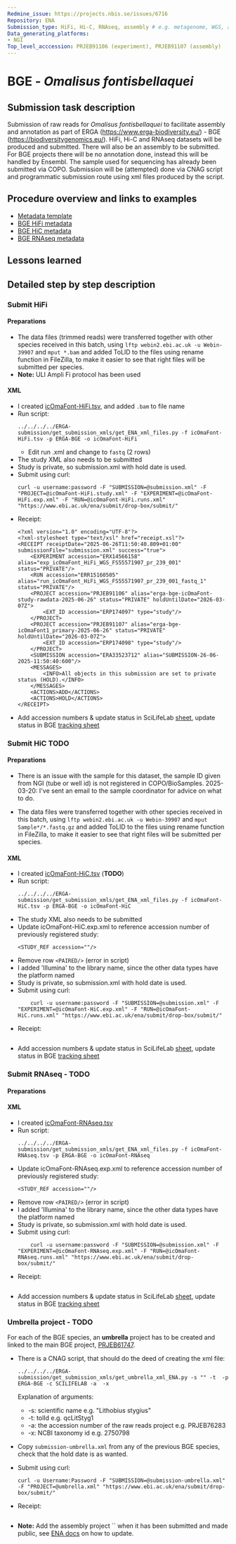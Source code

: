 ```yaml
---
Redmine_issue: https://projects.nbis.se/issues/6716
Repository: ENA
Submission_type: HiFi, Hi-C, RNAseq, assembly # e.g. metagenome, WGS, assembly, - IF RELEVANT
Data_generating_platforms:
- NGI
Top_level_acccession: PRJEB91106 (experiment), PRJEB91107 (assembly)
---
```


# BGE - *Omalisus fontisbellaquei*

## Submission task description
Submission of raw reads for *Omalisus fontisbellaquei* to facilitate assembly and annotation as part of ERGA (https://www.erga-biodiversity.eu/) - BGE (https://biodiversitygenomics.eu/). HiFi, Hi-C and RNAseq datasets will be produced and submitted. There will also be an assembly to be submitted. For BGE projects there will be no annotation done, instead this will be handled by Ensembl. The sample used for sequencing has already been submitted via COPO.
Submission will be (attempted) done via CNAG script and programmatic submission route using xml files produced by the script.

## Procedure overview and links to examples

* [Metadata template](./data/BGE-Omalisus-fontisbellaquei-metadata.xlsx)
* [BGE HiFi metadata](./data/icOmaFont-HiFi.tsv)
* [BGE HiC metadata](./data/icOmaFont-HiC.tsv)
* [BGE RNAseq metadata](./data/icOmaFont-RNAseq.tsv)

## Lessons learned
<!-- What went well? What did not went so well? What would you have done differently? -->

## Detailed step by step description

### Submit HiFi

#### Preparations
* The data files (trimmed reads) were transferred together with other species received in this batch, using `lftp webin2.ebi.ac.uk -u Webin-39907` and `mput *.bam` and added ToLID to the files using rename function in FileZilla, to make it easier to see that right files will be submitted per species.
* **Note:** ULI Ampli Fi protocol has been used 

#### XML
* I created [icOmaFont-HiFi.tsv](./data/icOmaFont-HiFi.tsv), and added `.bam` to file name
* Run script:
    ```
    ../../../../ERGA-submission/get_submission_xmls/get_ENA_xml_files.py -f icOmaFont-HiFi.tsv -p ERGA-BGE -o icOmaFont-HiFi
    ```
    * Edit run .xml and change to `fastq` (2 rows)
* The study XML also needs to be submitted
* Study is private, so submission.xml with hold date is used.
* Submit using curl:
    ```
    curl -u username:password -F "SUBMISSION=@submission.xml" -F "PROJECT=@icOmaFont-HiFi.study.xml" -F "EXPERIMENT=@icOmaFont-HiFi.exp.xml" -F "RUN=@icOmaFont-HiFi.runs.xml" "https://www.ebi.ac.uk/ena/submit/drop-box/submit/"
    ```
* Receipt:
    ```
    <?xml version="1.0" encoding="UTF-8"?>
    <?xml-stylesheet type="text/xsl" href="receipt.xsl"?>
    <RECEIPT receiptDate="2025-06-26T11:50:40.809+01:00" submissionFile="submission.xml" success="true">
        <EXPERIMENT accession="ERX14566158" alias="exp_icOmaFont_HiFi_WGS_FS55571907_pr_239_001" status="PRIVATE"/>
        <RUN accession="ERR15160505" alias="run_icOmaFont_HiFi_WGS_FS55571907_pr_239_001_fastq_1" status="PRIVATE"/>
        <PROJECT accession="PRJEB91106" alias="erga-bge-icOmaFont-study-rawdata-2025-06-26" status="PRIVATE" holdUntilDate="2026-03-07Z">
            <EXT_ID accession="ERP174097" type="study"/>
        </PROJECT>
        <PROJECT accession="PRJEB91107" alias="erga-bge-icOmaFont1_primary-2025-06-26" status="PRIVATE" holdUntilDate="2026-03-07Z">
            <EXT_ID accession="ERP174098" type="study"/>
        </PROJECT>
        <SUBMISSION accession="ERA33523712" alias="SUBMISSION-26-06-2025-11:50:40:600"/>
        <MESSAGES>
            <INFO>All objects in this submission are set to private status (HOLD).</INFO>
        </MESSAGES>
        <ACTIONS>ADD</ACTIONS>
        <ACTIONS>HOLD</ACTIONS>
    </RECEIPT>
    ```
* Add accession numbers & update status in SciLifeLab [sheet](https://docs.google.com/spreadsheets/d/1mSuL_qGffscer7G1FaiEOdyR68igscJB0CjDNSCNsvg/), update status in BGE [tracking sheet](https://docs.google.com/spreadsheets/d/1IXEyg-XZfwKOtXBHAyJhJIqkmwHhaMn5uXd8GyXHSpY/)

### Submit HiC **TODO**

#### Preparations
* There is an issue with the sample for this dataset, the sample ID given from NGI (tube or well id) is not registered in COPO/BioSamples. 2025-03-20: I've sent an email to the sample coordinator for advice on what to do.

* The data files were transferred together with other species received in this batch, using `lftp webin2.ebi.ac.uk -u Webin-39907` and `mput Sample*/*.fastq.gz` and added ToLID to the files using rename function in FileZilla, to make it easier to see that right files will be submitted per species.

#### XML
* I created [icOmaFont-HiC.tsv](./data/icOmaFont-HiC.tsv) (**TODO**)
* Run script:
    ```
    ../../../../ERGA-submission/get_submission_xmls/get_ENA_xml_files.py -f icOmaFont-HiC.tsv -p ERGA-BGE -o icOmaFont-HiC
    ```
* The study XML also needs to be submitted
* Update icOmaFont-HiC.exp.xml to reference accession number of previously registered study:
    ```
    <STUDY_REF accession=""/>
    ```
* Remove row `<PAIRED/>` (error in script)
* I added 'Illumina' to the library name, since the other data types have the platform named
* Study is private, so submission.xml with hold date is used.
* Submit using curl:
    ```
        curl -u username:password -F "SUBMISSION=@submission.xml" -F "EXPERIMENT=@icOmaFont-HiC.exp.xml" -F "RUN=@icOmaFont-HiC.runs.xml" "https://www.ebi.ac.uk/ena/submit/drop-box/submit/"
    ```
* Receipt:
    ```

    ```
* Add accession numbers & update status in SciLifeLab [sheet](https://docs.google.com/spreadsheets/d/1mSuL_qGffscer7G1FaiEOdyR68igscJB0CjDNSCNsvg/), update status in BGE [tracking sheet](https://docs.google.com/spreadsheets/d/1IXEyg-XZfwKOtXBHAyJhJIqkmwHhaMn5uXd8GyXHSpY/)


### Submit RNAseq - **TODO**

#### Preparations

#### XML
* I created [icOmaFont-RNAseq.tsv](./data/icOmaFont-RNAseq.tsv)
* Run script:
    ```
    ../../../../ERGA-submission/get_submission_xmls/get_ENA_xml_files.py -f icOmaFont-RNAseq.tsv -p ERGA-BGE -o icOmaFont-RNAseq
    ```
* Update icOmaFont-RNAseq.exp.xml to reference accession number of previously registered study:
    ```
    <STUDY_REF accession=""/>
    ```
* Remove row `<PAIRED/>` (error in script)
* I added 'Illumina' to the library name, since the other data types have the platform named
* Study is private, so submission.xml with hold date is used.
* Submit using curl:
    ```
        curl -u username:password -F "SUBMISSION=@submission.xml" -F "EXPERIMENT=@icOmaFont-RNAseq.exp.xml" -F "RUN=@icOmaFont-RNAseq.runs.xml" "https://www.ebi.ac.uk/ena/submit/drop-box/submit/"
    ```
* Receipt:
    ```

    ```
* Add accession numbers & update status in SciLifeLab [sheet](https://docs.google.com/spreadsheets/d/1mSuL_qGffscer7G1FaiEOdyR68igscJB0CjDNSCNsvg/), update status in BGE [tracking sheet](https://docs.google.com/spreadsheets/d/1IXEyg-XZfwKOtXBHAyJhJIqkmwHhaMn5uXd8GyXHSpY/)

### Umbrella project - **TODO**
For each of the BGE species, an **umbrella** project has to be created and linked to the main BGE project, [PRJEB61747](https://www.ebi.ac.uk/ena/browser/view/PRJEB61747).

* There is a CNAG script, that should do the deed of creating the xml file:
    ```
    ../../../../ERGA-submission/get_submission_xmls/get_umbrella_xml_ENA.py -s "" -t  -p ERGA-BGE -c SCILIFELAB -a  -x 
    ```
    Explanation of arguments:
    * -s: scientific name e.g. "Lithobius stygius"
    * -t: tolId e.g. qcLitStyg1
    * -a: the accession number of the raw reads project e.g. PRJEB76283
    * -x: NCBI taxonomy id e.g. 2750798

* Copy `submission-umbrella.xml` from any of the previous BGE species, check that the hold date is as wanted.
* Submit using curl:
    ```
    curl -u Username:Password -F "SUBMISSION=@submission-umbrella.xml" -F "PROJECT=@umbrella.xml" "https://www.ebi.ac.uk/ena/submit/drop-box/submit/"
    ```
* Receipt:
    ```
    
    ```
* **Note:** Add the assembly project `` when it has been submitted and made public, see [ENA docs](https://ena-docs.readthedocs.io/en/latest/faq/umbrella.html#adding-children-to-an-umbrella) on how to update.
